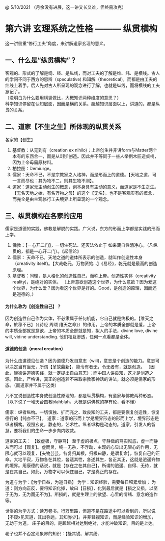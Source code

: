 @ 5/10/2021
（月余没有进展，这一讲又长又难，但终需攻克）

# 第六讲 玄理系统之性格 ——— 纵贯横构

这一讲侧重“修行工夫”角度，来讲解道家玄理的意义。

## 一、什么是“纵贯横构”？
客观的、形式的了解是纲、经、是纵线，而对工夫的了解是维、纬、是横线。古人的学问不同于西方的思辨（speculative) 和知解（theoretical)，而都是由工夫的纬线上着手。后人先对古人所呈现的观念进行了解，也就是纵线，而将横线的工夫忘记了。\
（没明白为什么要用横竖做比，大概知识两种维度的意思？） \
科学知识停留在认知层面，因而是横的关系。超越知识层面以上，讲道的，都是纵贯的关系。


## 二、道家【不生之生】所体现的纵贯关系
各家的【创生】
1. 基督教：从无到有（creation ex nihilo)；上帝创生并非讲form与Matter两个本有的东西合一，而是从0到1创造。因此并不等同于一些人举例木匠造桌椅，因为上帝毋需原材料。
2. 柏拉图：Demiurge。
3. 儒家：天命不已，不是宗教家之人格神，而是形而上的道德。【天地之道，可一言而尽也：其为物不二，则其生物不测】。
4. 道家：道家无主动创生的概念，创本身具有主动的意义，而道家是不生之生。【无名天地之始，有名万物之母】的这个【无名】，也不是客观实有的概念，而完全是由主观修行工夫境界上所呈现的一个观念。

## 三、纵贯横构在各家的应用
儒家是道德的实践，佛教是解脱的实践。广义说，东方的形而上学都是实践的形而上学。
1. 佛教：【一心开二门】，一切生死法、还灭法依止于 如来藏自性清净心。（凡纵贯的，都是一心开二门）。《起信论》
2. 儒家： 天命不已，天地之道的道体所表示的创造，就叫作创造性本身（creativity itself)。【大哉乾元，万物资始...】《易经》，乾元就是最高的创造原理。
3. 基督教：同理，是人格化的创造性自己，而称上帝。创造性实体（creativity reality)，是绝对的实体。
（上帝意欲创造这个世界，为什么意欲？因为爱这个世界，为什么爱？因为看这个世界是好的。Good，是创造的原理，因而还是道德的。）

#### 为什么称为【创造性自己】？
因为创造性自己作为实体，不必隶属于任何机能，它自己就是终极的。【维天之命，於穆不已】（《诗经 周颂 维天之命》）的作用。上帝的本质全部就是爱，上帝的本质全部就是意欲，上帝的本质全部就是知，拟人的手法，divine love, divine will, vidine understanding. 他们相互渗透，任何一点看都是全体。

#### 道德的创造（moral creation）
为什么由道德见创造？因为道德乃发自意志（will)，意志是个创造的能力。意志可以决定当有当无，所谓【革故鼎新】，能令有者无，令无者有，就是创造。
（因此，康德讲道德实践，就一定提出自由意志）；而中国人讲良知，这才是创造之源。因此，严格讲，真正的创造若不采取宗教家神话的讲法，就必须是儒家的形态。（而道家并不属于这类）

凡不宜说创造性本身或创造性原理的，都是纵贯横构，有道家与佛教两种形态。
（以下说了一堆天台圆教blahblah，大概是讲佛教的存有论，看不懂）

儒家：纵者纵构。一切慎独、扩而充之、致良知的工夫，都是要恢复创造性，恢复德行的【纯亦不已】。
道家：道家的形而上学是境界形态的形而上学，境界形态是纵者横构。观照玄览，静态的，艺术性。纵者纵构是动态的。道家，引发人的智慧，要将我们的生命一步步向内收敛。

道家的工夫：
【致虚极，守静笃】
至于虚的极点，守静做的笃实彻底，虚一而静从而可以【观复】。虚而灵，纯一无杂，不浮动，主观的心显出无限心的作用，无限心就可以观复，【夫物芸芸，各复归其根，归根曰静，是谓复命】。恢复自己的正命。大地平寂，万物各在其位，各适其性，各遂其生，各正其正，这就是逍遥齐物的境界。用康德的话说，就是【存在之在其自己】，所谓的逍遥、自得、无待，就是在其自己。如此，万物才可以保住自己，才是真正的存在。

为道与为学：【为学日益，为道日损】
为学：知识经验，需要每日积累增加；
为道：则方向正反，要将知识化掉，故曰【日损】，化到最后就是【损之又损，以至于无为，无为而无不为】。所损的，就是生理上的欲望、心里的情绪、意念的造作等。

世俗的为学方式：读万卷书，行万里路，但道不是在路途中可以看到的，所以说【不窥x见天道，其出弥远，其知弥少】。并非轻视知识，而是经验知识的增加，无助于为道。
庄子的目的，是超越相对达到绝对，才能冲破知识，目的是上达。

老子也并不否定现象界的知识：【挫其锐、解其纷、
